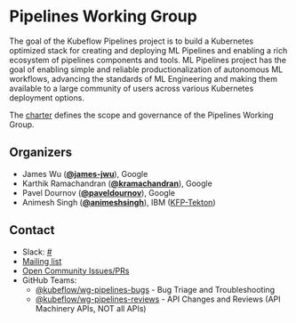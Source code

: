 <!---
This is an autogenerated file!

Please do not edit this file directly, but instead make changes to the
sigs.yaml file in the project root.

To understand how this file is generated, see https://github.com/kubeflow/community/generator/README.md
--->
# Pipelines Working Group

The goal of the Kubeflow Pipelines project is to build a Kubernetes optimized stack for creating and deploying ML Pipelines and enabling a rich ecosystem of pipelines components and tools. ML Pipelines project has the goal of enabling simple and reliable productionalization of autonomous ML workflows, advancing the standards of ML Engineering and making them available to a large community of users across various Kubernetes deployment options.

The [charter](charter.md) defines the scope and governance of the Pipelines Working Group.



## Organizers

* James Wu (**[@james-jwu](https://github.com/james-jwu)**), Google
* Karthik Ramachandran (**[@kramachandran](https://github.com/kramachandran)**), Google
* Pavel Dournov (**[@paveldournov](https://github.com/paveldournov)**), Google
* Animesh Singh (**[@animeshsingh](https://github.com/animeshsingh)**), IBM ([KFP-Tekton](https://github.com/kubeflow/kfp-tekton))

## Contact
- Slack: [#](https://kubeflow.slack.com/messages/)
- [Mailing list](https://groups.google.com/forum/#!forum/kubeflow-discuss)
- [Open Community Issues/PRs](https://github.com/kubeflow/community/labels/wg%2Farea/wg-pipelines)
- GitHub Teams:
    - [@kubeflow/wg-pipelines-bugs](https://github.com/orgs/kubeflow/teams/wg-pipelines-bugs) - Bug Triage and Troubleshooting
    - [@kubeflow/wg-pipelines-reviews](https://github.com/orgs/kubeflow/teams/wg-pipelines-reviews) - API Changes and Reviews (API Machinery APIs, NOT all APIs)
<!-- BEGIN CUSTOM CONTENT -->

<!-- END CUSTOM CONTENT -->
